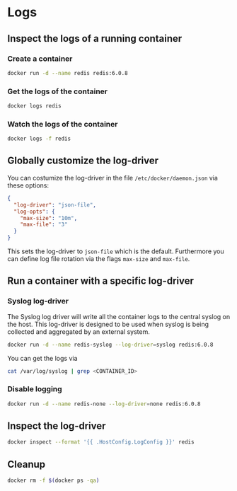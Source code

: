 # Logs

## Inspect the logs of a running container

### Create a container
```bash
docker run -d --name redis redis:6.0.8
```

### Get the logs of the container

```bash
docker logs redis
```

### Watch the logs of the container

```bash
docker logs -f redis
```

## Globally customize the log-driver 

You can costumize the log-driver in the file `/etc/docker/daemon.json` via these options:

```json
{
  "log-driver": "json-file",
  "log-opts": {
    "max-size": "10m",
    "max-file": "3" 
  }
}
```

This sets the log-driver to `json-file` which is the default. Furthermore you can define log file rotation via the flags `max-size` and `max-file`.

## Run a container with a specific log-driver

### Syslog log-driver

The Syslog log driver will write all the container logs to the central syslog on 
the host. This log-driver is designed to be used when syslog is being collected and 
aggregated by an external system.

```bash
docker run -d --name redis-syslog --log-driver=syslog redis:6.0.8
```

You can get the logs via
```bash
cat /var/log/syslog | grep <CONTAINER_ID>
```

### Disable logging

```bash
docker run -d --name redis-none --log-driver=none redis:6.0.8
```

## Inspect the log-driver

```bash
docker inspect --format '{{ .HostConfig.LogConfig }}' redis
```

## Cleanup

```bash
docker rm -f $(docker ps -qa)
```
